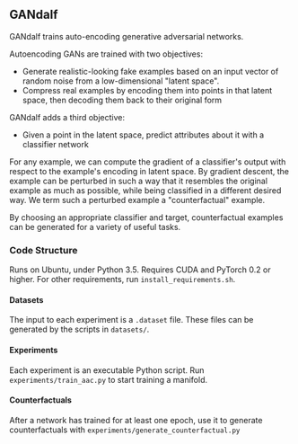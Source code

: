 ## GANdalf

GANdalf trains auto-encoding generative adversarial networks.

Autoencoding GANs are trained with two objectives:

* Generate realistic-looking fake examples based on an input vector of random noise from a low-dimensional "latent space".
* Compress real examples by encoding them into points in that latent space, then decoding them back to their original form

GANdalf adds a third objective:

* Given a point in the latent space, predict attributes about it with a classifier network

For any example, we can compute the gradient of a classifier's output with respect to the example's encoding in latent space.
By gradient descent, the example can be perturbed in such a way that it resembles the original example as much as possible, while being classified in a different desired way.
We term such a perturbed example a "counterfactual" example.

By choosing an appropriate classifier and target, counterfactual examples can be generated for a variety of useful tasks.

### Code Structure

Runs on Ubuntu, under Python 3.5. Requires CUDA and PyTorch 0.2 or higher. For other requirements, run `install_requirements.sh`.

#### Datasets

The input to each experiment is a `.dataset` file. These files can be generated by the scripts in `datasets/`.

#### Experiments

Each experiment is an executable Python script. Run `experiments/train_aac.py` to start training a manifold.

#### Counterfactuals

After a network has trained for at least one epoch, use it to generate counterfactuals with `experiments/generate_counterfactual.py`
